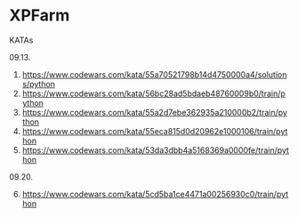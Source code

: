 # XPFarm
KATAs

09.13.
1. https://www.codewars.com/kata/55a70521798b14d4750000a4/solutions/python
2. https://www.codewars.com/kata/56bc28ad5bdaeb48760009b0/train/python
3. https://www.codewars.com/kata/55a2d7ebe362935a210000b2/train/python
4. https://www.codewars.com/kata/55eca815d0d20962e1000106/train/python
5. https://www.codewars.com/kata/53da3dbb4a5168369a0000fe/train/python

09.20.

6. https://www.codewars.com/kata/5cd5ba1ce4471a00256930c0/train/python
